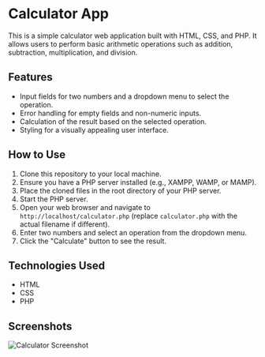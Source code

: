 # Calculator App

This is a simple calculator web application built with HTML, CSS, and PHP. It allows users to perform basic arithmetic operations such as addition, subtraction, multiplication, and division.

## Features

- Input fields for two numbers and a dropdown menu to select the operation.
- Error handling for empty fields and non-numeric inputs.
- Calculation of the result based on the selected operation.
- Styling for a visually appealing user interface.

## How to Use

1. Clone this repository to your local machine.
2. Ensure you have a PHP server installed (e.g., XAMPP, WAMP, or MAMP).
3. Place the cloned files in the root directory of your PHP server.
4. Start the PHP server.
5. Open your web browser and navigate to `http://localhost/calculator.php` (replace `calculator.php` with the actual filename if different).
6. Enter two numbers and select an operation from the dropdown menu.
7. Click the "Calculate" button to see the result.

## Technologies Used

- HTML
- CSS
- PHP

## Screenshots

![Calculator Screenshot](calculator_shot.PNG)